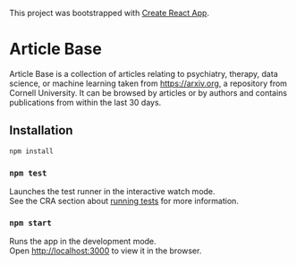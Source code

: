 This project was bootstrapped with [Create React App](https://github.com/facebook/create-react-app).

# Article Base

Article Base is a collection of articles relating to psychiatry, therapy, data science, or machine learning taken from https://arxiv.org, a repository from Cornell University. It can be browsed by articles or by authors and contains publications from within the last 30 days.

## Installation

```bash
npm install
```

### `npm test`

Launches the test runner in the interactive watch mode.<br>
See the CRA section about [running tests](https://facebook.github.io/create-react-app/docs/running-tests) for more information.

### `npm start`

Runs the app in the development mode.<br>
Open [http://localhost:3000](http://localhost:3000) to view it in the browser.
